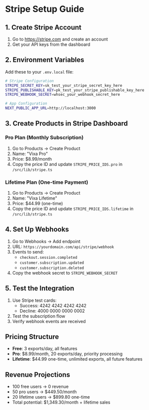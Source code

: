 # Stripe Setup Guide

## 1. Create Stripe Account
1. Go to https://stripe.com and create an account
2. Get your API keys from the dashboard

## 2. Environment Variables
Add these to your `.env.local` file:

```bash
# Stripe Configuration
STRIPE_SECRET_KEY=sk_test_your_stripe_secret_key_here
STRIPE_PUBLISHABLE_KEY=pk_test_your_stripe_publishable_key_here
STRIPE_WEBHOOK_SECRET=whsec_your_webhook_secret_here

# App Configuration
NEXT_PUBLIC_APP_URL=http://localhost:3000
```

## 3. Create Products in Stripe Dashboard

### Pro Plan (Monthly Subscription)
1. Go to Products → Create Product
2. Name: "Vixa Pro"
3. Price: $8.99/month
4. Copy the price ID and update `STRIPE_PRICE_IDS.pro` in `/src/lib/stripe.ts`

### Lifetime Plan (One-time Payment)
1. Go to Products → Create Product
2. Name: "Vixa Lifetime"
3. Price: $44.99 (one-time)
4. Copy the price ID and update `STRIPE_PRICE_IDS.lifetime` in `/src/lib/stripe.ts`

## 4. Set Up Webhooks
1. Go to Webhooks → Add endpoint
2. URL: `https://yourdomain.com/api/stripe/webhook`
3. Events to send:
   - `checkout.session.completed`
   - `customer.subscription.updated`
   - `customer.subscription.deleted`
4. Copy the webhook secret to `STRIPE_WEBHOOK_SECRET`

## 5. Test the Integration
1. Use Stripe test cards:
   - Success: 4242 4242 4242 4242
   - Decline: 4000 0000 0000 0002
2. Test the subscription flow
3. Verify webhook events are received

## Pricing Structure
- **Free**: 3 exports/day, all features
- **Pro**: $8.99/month, 20 exports/day, priority processing
- **Lifetime**: $44.99 one-time, unlimited exports, all future features

## Revenue Projections
- 100 free users → 0 revenue
- 50 pro users → $449.50/month
- 20 lifetime users → $899.80 one-time
- Total potential: $1,349.30/month + lifetime sales
